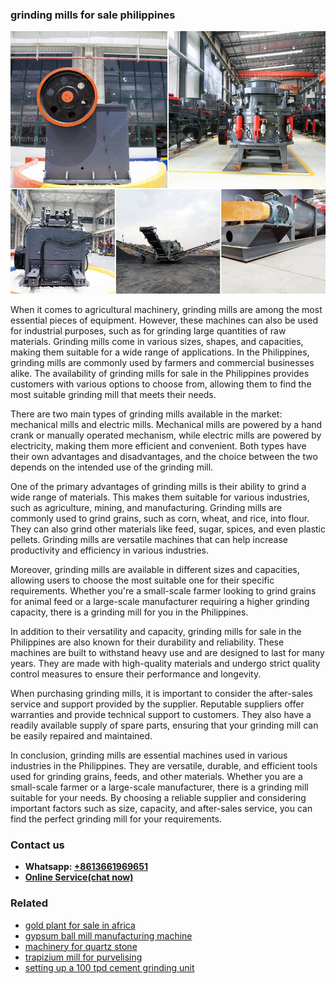 <h3>grinding mills for sale philippines</h3><img src='1706768228.jpg' alt=''><p>When it comes to agricultural machinery, grinding mills are among the most essential pieces of equipment. However, these machines can also be used for industrial purposes, such as for grinding large quantities of raw materials. Grinding mills come in various sizes, shapes, and capacities, making them suitable for a wide range of applications. In the Philippines, grinding mills are commonly used by farmers and commercial businesses alike. The availability of grinding mills for sale in the Philippines provides customers with various options to choose from, allowing them to find the most suitable grinding mill that meets their needs.</p><p>There are two main types of grinding mills available in the market: mechanical mills and electric mills. Mechanical mills are powered by a hand crank or manually operated mechanism, while electric mills are powered by electricity, making them more efficient and convenient. Both types have their own advantages and disadvantages, and the choice between the two depends on the intended use of the grinding mill.</p><p>One of the primary advantages of grinding mills is their ability to grind a wide range of materials. This makes them suitable for various industries, such as agriculture, mining, and manufacturing. Grinding mills are commonly used to grind grains, such as corn, wheat, and rice, into flour. They can also grind other materials like feed, sugar, spices, and even plastic pellets. Grinding mills are versatile machines that can help increase productivity and efficiency in various industries.</p><p>Moreover, grinding mills are available in different sizes and capacities, allowing users to choose the most suitable one for their specific requirements. Whether you're a small-scale farmer looking to grind grains for animal feed or a large-scale manufacturer requiring a higher grinding capacity, there is a grinding mill for you in the Philippines.</p><p>In addition to their versatility and capacity, grinding mills for sale in the Philippines are also known for their durability and reliability. These machines are built to withstand heavy use and are designed to last for many years. They are made with high-quality materials and undergo strict quality control measures to ensure their performance and longevity.</p><p>When purchasing grinding mills, it is important to consider the after-sales service and support provided by the supplier. Reputable suppliers offer warranties and provide technical support to customers. They also have a readily available supply of spare parts, ensuring that your grinding mill can be easily repaired and maintained.</p><p>In conclusion, grinding mills are essential machines used in various industries in the Philippines. They are versatile, durable, and efficient tools used for grinding grains, feeds, and other materials. Whether you are a small-scale farmer or a large-scale manufacturer, there is a grinding mill suitable for your needs. By choosing a reliable supplier and considering important factors such as size, capacity, and after-sales service, you can find the perfect grinding mill for your requirements.</p><h3>Contact us</h3><ul><li><strong>Whatsapp:&nbsp;<a href="https://wa.me/8613661969651">+8613661969651</a></strong></li><li><a href="https://swt.shibang-china.com/?git&amp;zhl&amp;grinding mills for sale philippines"><strong>Online Service(chat now)</strong></a></li></ul><h3>Related</h3><ul><li><a href='gold plant for sale in africa.md'>gold plant for sale in africa</a></li><li><a href='gypsum ball mill manufacturing machine.md'>gypsum ball mill manufacturing machine</a></li><li><a href='machinery for quartz stone.md'>machinery for quartz stone</a></li><li><a href='trapizium mill for purvelising.md'>trapizium mill for purvelising</a></li><li><a href='setting up a 100 tpd cement grinding unit.md'>setting up a 100 tpd cement grinding unit</a></li></ul>